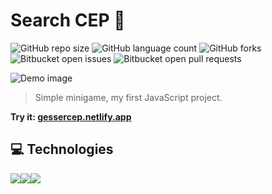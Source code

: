 # Search CEP 🔎

![GitHub repo size](https://img.shields.io/github/repo-size/matheusgesser/searchCEP?style=for-the-badge)
![GitHub language count](https://img.shields.io/github/languages/count/matheusgesser/searchCEP?style=for-the-badge)
![GitHub forks](https://img.shields.io/github/forks/matheusgesser/searchCEP?style=for-the-badge)
![Bitbucket open issues](https://img.shields.io/bitbucket/issues/matheusgesser/searchCEP?style=for-the-badge)
![Bitbucket open pull requests](https://img.shields.io/bitbucket/pr-raw/matheusgesser/searchCEP?style=for-the-badge)

<img src="https://i.imgur.com/FOB1mTO.png" alt="Demo image">

> Simple minigame, my first JavaScript project.

**Try it: <a href="https://gessercep.netlify.app/
" target='_blank'>gessercep.netlify.app</a>**

## 💻 **Technologies**

<img src='https://img.shields.io/badge/HTML5-E34F26?style=for-the-badge&logo=html5&logoColor=white'/><img src='https://img.shields.io/badge/CSS3-1572B6?style=for-the-badge&logo=css3&logoColor=white' /><img src='https://img.shields.io/badge/JavaScript-F7DF1E?style=for-the-badge&logo=javascript&logoColor=black' />
